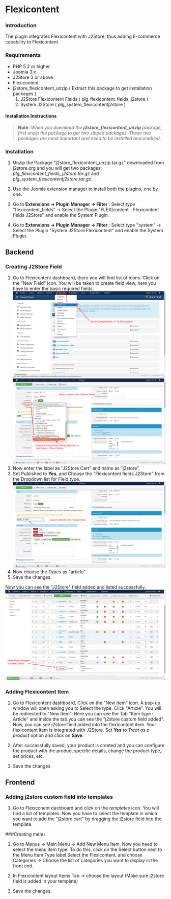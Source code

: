 # Flexicontent

### Introduction 

  The plugin integrates Flexicontent with J2Store, thus adding E-commerce capability to Flexicontent.

### Requirements

* PHP 5.2 or higher
* Joomla 3.x
* J2Store 3 or above
* Flexicontent  
* j2store_flexicontent_unzip ( Extract this package to get installation packages )
    1. J2Store Flexicontent Fields ( plg_flexicontent_fields_j2store )
    2. System J2Store ( plg_system_flexicontentj2store ) 


#### Installation Instructions 

>**Note**: *When you download the **j2store_flexicontent_unzip** package, first unzip the package to get two zipped packages. These two packages are most important and need to be installed and enabled.*

### Installation 
1. Unzip the Package "j2store_flexicontent_unzip.tar.gz" downloaded from j2store.org and you will get two packages: *plg_flexicontent_fields_j2store.tar.gz* and *plg_system_flexicontentj2store.tar.gz*.
 
2. Use the Joomla extension manager to install both the plugins, one by one. 
3. Go to **Extensions -> Plugin Manager -> Filter** : Select type "flexicontent_fields" -> Select the Plugin "FLEXIcontent - Flexicontent fields J2Store" and enable the System Plugin.

4. Go to **Extensions -> Plugin Manager -> Filter** : Select type "system" -> Select the Plugin "System J2Store Flexicontent" and enable the System Plugin.

## Backend 
### Creating J2Store Field 
1. Go to Flexicontent dashboard, there you will find list of icons. Click on the "New Field" icon. You will be taken to create field view, here you have to enter the basic required fields.
![](fc-step-1.png)
![](fc-step-3.png)
2. Now enter the label as "J2Store Cart" and name as "j2store".
3. Set Published to **Yes**, and Choose the "Flexicontent fields J2Store" from the Dropdown list for Field type.
![](fc-step-4.png)
4. Now choose the Types as "article".
5. Save the changes.

Now you can see the "J2Store" field added and listed successfully.
![](fc-fields-list-new.png)
### Adding Flexicontent Item

1. Go to Flexicontent dashboard, Click on the "New Item" icon. A pop-up window will open asking you to Select the type. Click "Article". You will be redirected to "New Item". Here you can see the Tab "Item type : Article" and inside the tab you can see the "j2store custom field added". Now, you can see j2store field added into the flexicontent item. Your flexicontent item is integrated with J2Store. Set **Yes** to *Treat as a product* option and click on **Save**.

2. After successfully saved, your product is created and you can configure the product with the product specific details, change the product type, set prices, etc.

3. Save the changes.


## Frontend

### Adding j2store custom field into templates

1. Go to Flexiconent dashboard and click on the *templates* icon. You will find a list of templates. Now you have to select the template in which you want to add the "j2store cart" by dragging the j2store field into the template.
    


###Creating menu 

1. Go to Menus -> Main Menu -> Add New Menu Item. Now you need to select the menu item type. To do this, click on the Select button next to the Menu Item Type label.Select the Flexicontent, and choose Categories -> Choose the list of categories  you want to display in the front end.

2. In Flexicontent layout Items Tab -> choose the layout (Make sure j2store field is added in your template) 

3. Save the changes.



